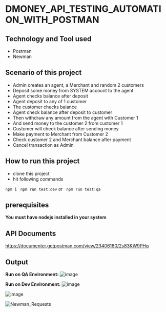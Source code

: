 # DMONEY_API_TESTING_AUTOMATION_WITH_POSTMAN

## Technology and Tool used

- Postman
- Newman

## Scenario of this project

- Admin creates an agent, a Merchant and random 2 customers
- Deposit some money from SYSTEM account to the agent
- Agent checks balance after deposit
- Agent deposit to any of 1 customer
- The customer checks balance
- Agent check balance after deposit to customer
- Then withdraw any amount from the agent with Customer 1
- And send money to the  customer 2 from customer 1
- Customer will check balance after sending money
- Make payment to Merchant from Customer 2
- Check customer 2 and Merchant balance after payment
- Cancel transaction as Admin

## How to run this project

- clone this project
- hit following commands

``` npm i ```
``` npm run test:dev``` or 
``` npm run test:qa```

## prerequisites
**You must have nodejs installed in your system**


## API Documents
https://documenter.getpostman.com/view/23406180/2s83KW9PHq


## Output
**Run on QA Environment:**
![image](https://github.com/user-attachments/assets/ac173c33-983d-461d-b5e1-5206a1799142)

**Run on Dev Environment:**
![image](https://github.com/user-attachments/assets/c0232a94-2575-45bc-95c9-e836053d7450)


![image](https://github.com/user-attachments/assets/e9c17c4b-ab6b-4804-97b5-dfc3d92d3310)


![Newman_Requests](https://user-images.githubusercontent.com/54511128/192147515-c8ec9e1b-1483-4d14-b80f-08144d970439.png)
